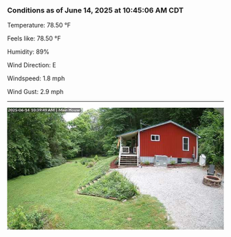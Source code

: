### Conditions as of June 14, 2025 at 10:45:06 AM CDT 

Temperature: 78.50 &deg;F

Feels like: 78.50 &deg;F

Humidity: 89%

Wind Direction: E

Windspeed: 1.8 mph

Wind Gust: 2.9 mph

---

<img src="./images/latest.jpeg"/>

